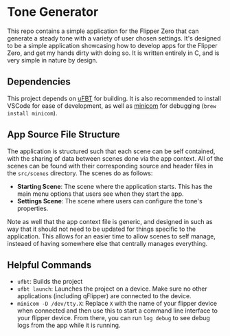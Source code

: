 # Tone Generator

This repo contains a simple application for the Flipper Zero that can generate a steady tone with a variety of user chosen settings. It's designed to be a simple application showcasing how to develop apps for the Flipper Zero, and get my hands dirty with doing so. It is written entirely in C, and is very simple in nature by design.

## Dependencies

This project depends on [uFBT](https://github.com/flipperdevices/flipperzero-ufbt) for building. It is also recommended to install VSCode for ease of development, as well as [minicom](https://en.wikipedia.org/wiki/Minicom) for debugging (`brew install minicom`).

## App Source File Structure

The application is structured such that each scene can be self contained, with the sharing of data between scenes done via the app context. All of the scenes can be found with their corresponding source and header files in the `src/scenes` directory. The scenes do as follows:

- **Starting Scene**: The scene where the application starts. This has the main menu options that users see when they start the app.
- **Settings Scene**: The scene where users can configure the tone's properties.

Note as well that the app context file is generic, and designed in such as way that it should not need to be updated for things specific to the application. This allows for an easier time to allow scenes to self manage, insteaed of having somewhere else that centrally manages everything.

## Helpful Commands

- `ufbt`: Builds the project
- `ufbt launch`: Launches the project on a device. Make sure no other applications (including qFlipper) are connected to the device.
- `minicom -D /dev/tty.X`: Replace `X` with the name of your flipper device when connected and then use this to start a command line interface to your flipper device. From there, you can run `log debug` to see debug logs from the app while it is running.
